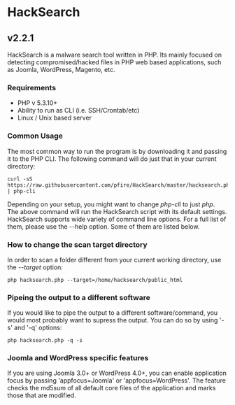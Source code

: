 # HackSearch

## v2.2.1 

HackSearch is a malware search tool written in PHP. Its mainly focused on detecting compromised/hacked files in PHP web based applications, such as Joomla, WordPress, Magento, etc.

### Requirements
* PHP v 5.3.10+
* Ability to run as CLI (i.e. SSH/Crontab/etc)
* Linux / Unix based server

### Common Usage

The most common way to run the program is by downloading it and passing it to the PHP CLI. The following command will do just that in your current directory:

```
curl -sS https://raw.githubusercontent.com/pfire/HackSearch/master/hacksearch.php | php-cli
```
Depending on your setup, you might want to change *php-cli* to just *php*. The above command will run the HackSearch script with its default settings. HackSearch supports wide variety of command line options. For a full list of them, please use the --help option. Some of them are listed below.

### How to change the scan target directory

In order to scan a folder different from your current working directory, use the *--target* option:

```
php hacksearch.php --target=/home/hacksearch/public_html
```

### Pipeing the output to a different software

If you would like to pipe the output to a different software/command, you would most probably want to supress the output. You can do so by using '-s' and '-q' options:

```
php hacksearch.php -q -s
```

### Joomla and WordPress specific features

If you are using Joomla 3.0+ or WordPress 4.0+, you can enable application focus by passing 'appfocus=Joomla' or 'appfocus=WordPress'. The feature checks the md5sum of all default core files of the application and marks those that are modified.



